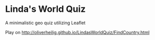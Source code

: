 Linda's World Quiz
==================

A minimalistic geo quiz utilizing Leaflet

Play on http://oliverheilig.github.io/LindasWorldQuiz/FindCountry.html